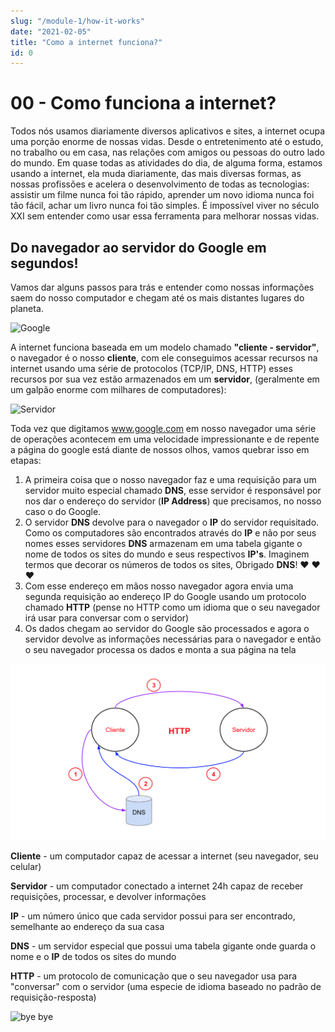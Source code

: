 ```yaml
---
slug: "/module-1/how-it-works"
date: "2021-02-05"
title: "Como a internet funciona?"
id: 0
---
```


# 00 - Como funciona a internet?

Todos nós usamos diariamente diversos aplicativos e sites, a internet ocupa uma porção enorme de nossas vidas. Desde o entretenimento até o estudo, no trabalho ou em casa, nas relações com amigos ou pessoas do outro lado do mundo. Em quase todas as atividades do dia, de alguma forma, estamos usando a internet, ela muda diariamente, das mais diversas formas, as nossas profissões e acelera o desenvolvimento de todas as tecnologias: assistir um filme nunca foi tão rápido, aprender um novo idioma nunca foi tão fácil, achar um livro nunca foi tão simples. É impossível viver no século XXI sem entender como usar essa ferramenta para melhorar nossas vidas.

## Do navegador ao servidor do Google em segundos!

Vamos dar alguns passos para trás e entender como nossas informações saem do nosso computador e chegam até os mais distantes lugares do planeta.

![Google](https://media.giphy.com/media/xQaeWyINrUXOE/giphy.gif)

A internet funciona baseada em um modelo chamado **"cliente - servidor"**, o navegador é o nosso **cliente**, com ele conseguimos acessar recursos na internet usando uma série de protocolos \(TCP/IP, DNS, HTTP\) esses recursos por sua vez estão armazenados em um **servidor**, \(geralmente em um galpão enorme com milhares de computadores\):

![Servidor](https://gcn.com/-/media/GIG/GCN/Redesign/Articles/Oct-2012/googledatacenter.png)

Toda vez que digitamos www.google.com em nosso navegador uma série de operações acontecem em uma velocidade impressionante e de repente a página do google está diante de nossos olhos, vamos quebrar isso em etapas:

1. A primeira coisa que o nosso navegador faz e uma requisição para um servidor muito especial chamado **DNS**, esse servidor é responsável por nos dar o endereço do servidor \(**IP Address**\) que precisamos, no nosso caso o do Google.
2. O servidor **DNS** devolve para o navegador o **IP** do servidor requisitado. Como os computadores são encontrados através do **IP** e não por seus nomes esses servidores **DNS** armazenam em uma tabela gigante o nome de todos os sites do mundo e seus respectivos **IP's**. Imaginem termos que decorar os números de todos os sites, Obrigado **DNS**! ❤️ ❤️ ❤️
3. Com esse endereço em mãos nosso navegador agora envia uma segunda requisição ao endereço IP do Google usando um protocolo chamado **HTTP** \(pense no HTTP como um idioma que o seu navegador irá usar para conversar com o servidor\)
4. Os dados chegam ao servidor do Google são processados e agora o servidor devolve as informações necessárias para o navegador e então o seu navegador processa os dados e monta a sua página na tela

![Servidor/Cliente](https://github.com/VaiNaWeb/gitbook-assets/raw/master/modulo-1/images/server-client.png)

**Cliente** - um computador capaz de acessar a internet \(seu navegador, seu celular\)

**Servidor** - um computador conectado a internet 24h capaz de receber requisições, processar, e devolver informações

**IP** - um número único que cada servidor possui para ser encontrado, semelhante ao endereço da sua casa

**DNS** - um servidor especial que possui uma tabela gigante onde guarda o nome e o **IP** de todos os sites do mundo

**HTTP** - um protocolo de comunicação que o seu navegador usa para "conversar" com o servidor \(uma especie de idioma baseado no padrão de requisição-resposta\)

![bye bye](https://media.giphy.com/media/42D3CxaINsAFemFuId/giphy.gif)

